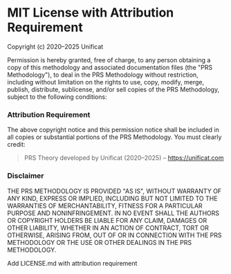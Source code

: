 # MIT License with Attribution Requirement

Copyright (c) 2020–2025 Unificat

Permission is hereby granted, free of charge, to any person obtaining a copy
of this methodology and associated documentation files (the "PRS Methodology"),
to deal in the PRS Methodology without restriction, including without limitation
on the rights to use, copy, modify, merge, publish, distribute, sublicense, and/or sell
copies of the PRS Methodology, subject to the following conditions:

### Attribution Requirement
The above copyright notice and this permission notice shall be included in all
copies or substantial portions of the PRS Methodology. You must clearly credit:
> PRS Theory developed by Unificat (2020–2025) – https://unificat.com

### Disclaimer
THE PRS METHODOLOGY IS PROVIDED "AS IS", WITHOUT WARRANTY OF ANY KIND, EXPRESS OR IMPLIED,
INCLUDING BUT NOT LIMITED TO THE WARRANTIES OF MERCHANTABILITY, FITNESS FOR A PARTICULAR PURPOSE
AND NONINFRINGEMENT. IN NO EVENT SHALL THE AUTHORS OR COPYRIGHT HOLDERS BE LIABLE FOR ANY CLAIM,
DAMAGES OR OTHER LIABILITY, WHETHER IN AN ACTION OF CONTRACT, TORT OR OTHERWISE, ARISING FROM,
OUT OF OR IN CONNECTION WITH THE PRS METHODOLOGY OR THE USE OR OTHER DEALINGS IN THE PRS METHODOLOGY.

Add LICENSE.md with attribution requirement
